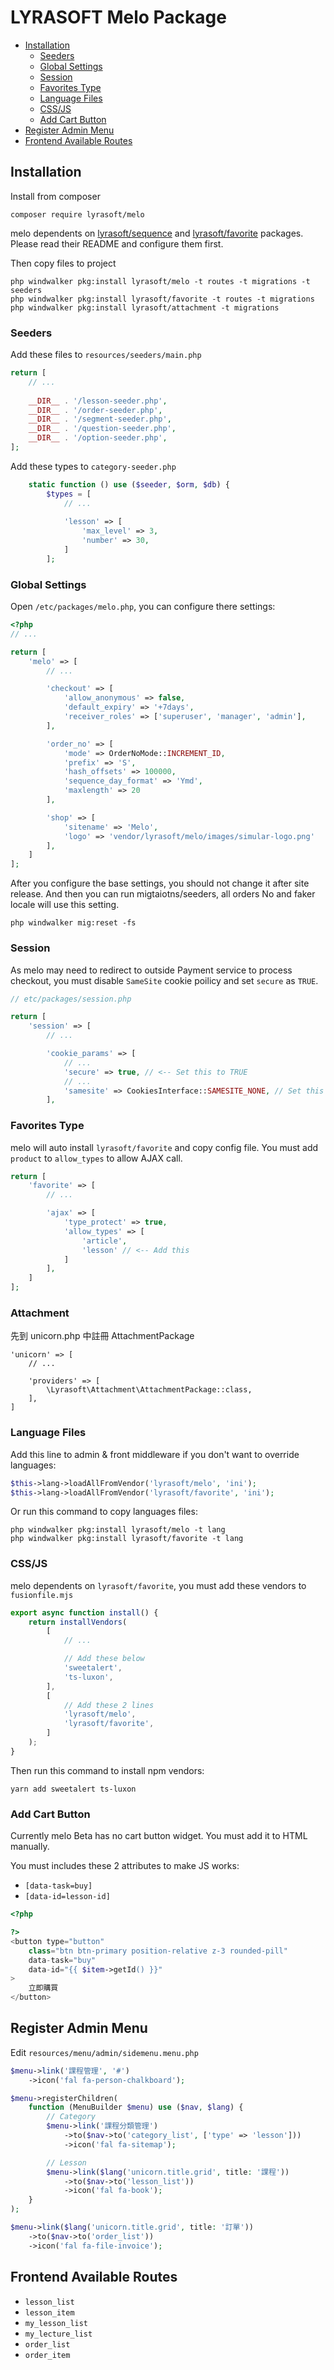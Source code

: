 # LYRASOFT Melo Package

<!-- TOC -->
* [Installation](#installation)
    * [Seeders](#seeders)
    * [Global Settings](#global-settings)
    * [Session](#session)
    * [Favorites Type](#favorites-type)
    * [Language Files](#language-files)
    * [CSS/JS](#cssjs)
    * [Add Cart Button](#add-cart-button)
* [Register Admin Menu](#register-admin-menu)
* [Frontend Available Routes](#frontend-available-routes)
<!-- TOC -->

## Installation

Install from composer

```shell
composer require lyrasoft/melo
```

melo dependents on [lyrasoft/sequence](https://github.com/lyrasoft/luna-sequence) and
[lyrasoft/favorite](https://github.com/lyrasoft/luna-favorite) packages. Please read their README and configure them first.

Then copy files to project

```shell
php windwalker pkg:install lyrasoft/melo -t routes -t migrations -t seeders
php windwalker pkg:install lyrasoft/favorite -t routes -t migrations
php windwalker pkg:install lyrasoft/attachment -t migrations
```

### Seeders

Add these files to `resources/seeders/main.php`

```php
return [
    // ...
    
    __DIR__ . '/lesson-seeder.php',
    __DIR__ . '/order-seeder.php',
    __DIR__ . '/segment-seeder.php',
    __DIR__ . '/question-seeder.php',
    __DIR__ . '/option-seeder.php',
];
```

Add these types to `category-seeder.php`

```php
    static function () use ($seeder, $orm, $db) {
        $types = [
            // ...
            
            'lesson' => [
                'max_level' => 3,
                'number' => 30,
            ]
        ];
```

### Global Settings

Open `/etc/packages/melo.php`, you can configure there settings:

```php
<?php
// ...

return [
    'melo' => [
        // ...

        'checkout' => [
            'allow_anonymous' => false,
            'default_expiry' => '+7days',
            'receiver_roles' => ['superuser', 'manager', 'admin'],
        ],

        'order_no' => [
            'mode' => OrderNoMode::INCREMENT_ID,
            'prefix' => 'S',
            'hash_offsets' => 100000,
            'sequence_day_format' => 'Ymd',
            'maxlength' => 20
        ],

        'shop' => [
            'sitename' => 'Melo',
            'logo' => 'vendor/lyrasoft/melo/images/simular-logo.png'
        ],
    ]
];

```

After you configure the base settings, you should not change it after site release.
And then you can run migtaiotns/seeders, all orders No and faker locale will use this setting.

```shell
php windwalker mig:reset -fs
```


### Session

As melo may need to redirect to outside Payment service to process checkout, you must disable `SameSite` cookie poilicy
and set `secure` as `TRUE`.

```php
// etc/packages/session.php

return [
    'session' => [
        // ...

        'cookie_params' => [
            // ...
            'secure' => true, // <-- Set this to TRUE
            // ...
            'samesite' => CookiesInterface::SAMESITE_NONE, // Set this to `SAMESITE_NONE`
        ],
```

### Favorites Type

melo will auto install `lyrasoft/favorite` and copy config file. You must add `product` to `allow_types` to allow
AJAX call.

```php
return [
    'favorite' => [
        // ...

        'ajax' => [
            'type_protect' => true,
            'allow_types' => [
                'article',
                'lesson' // <-- Add this
            ]
        ],
    ]
];
```

### Attachment 

先到 unicorn.php 中註冊 AttachmentPackage

```
'unicorn' => [
    // ...

    'providers' => [
        \Lyrasoft\Attachment\AttachmentPackage::class,
    ],
]
```

### Language Files

Add this line to admin & front middleware if you don't want to override languages:

```php
$this->lang->loadAllFromVendor('lyrasoft/melo', 'ini');
$this->lang->loadAllFromVendor('lyrasoft/favorite', 'ini');

```

Or run this command to copy languages files:

```shell
php windwalker pkg:install lyrasoft/melo -t lang
php windwalker pkg:install lyrasoft/favorite -t lang
```

### CSS/JS

melo dependents on `lyrasoft/favorite`, you must add these vendors to `fusionfile.mjs`

```javascript
export async function install() {
    return installVendors(
        [
            // ...

            // Add these below
            'sweetalert',
            'ts-luxon',
        ],
        [
            // Add these 2 lines
            'lyrasoft/melo',
            'lyrasoft/favorite',
        ]
    );
}
```

Then run this command to install npm vendors:

```
yarn add sweetalert ts-luxon
```

### Add Cart Button

Currently melo Beta has no cart button widget. You must add it to HTML manually.

You must includes these 2 attributes to make JS works:

- `[data-task=buy]`
- `[data-id=lesson-id]`

```php
<?php

?>
<button type="button"
    class="btn btn-primary position-relative z-3 rounded-pill"
    data-task="buy"
    data-id="{{ $item->getId() }}"
>
    立即購買
</button>
```

## Register Admin Menu

Edit `resources/menu/admin/sidemenu.menu.php`

```php
$menu->link('課程管理', '#')
    ->icon('fal fa-person-chalkboard');

$menu->registerChildren(
    function (MenuBuilder $menu) use ($nav, $lang) {
        // Category
        $menu->link('課程分類管理')
            ->to($nav->to('category_list', ['type' => 'lesson']))
            ->icon('fal fa-sitemap');

        // Lesson
        $menu->link($lang('unicorn.title.grid', title: '課程'))
            ->to($nav->to('lesson_list'))
            ->icon('fal fa-book');
    }
);

$menu->link($lang('unicorn.title.grid', title: '訂單'))
    ->to($nav->to('order_list'))
    ->icon('fal fa-file-invoice');

```

## Frontend Available Routes

- `lesson_list`
- `lesson_item`
- `my_lesson_list`
- `my_lecture_list`
- `order_list`
- `order_item`

